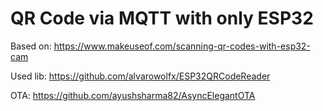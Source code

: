 # QR Code via MQTT with only ESP32

Based on: https://www.makeuseof.com/scanning-qr-codes-with-esp32-cam

Used lib: https://github.com/alvarowolfx/ESP32QRCodeReader

OTA: https://github.com/ayushsharma82/AsyncElegantOTA
